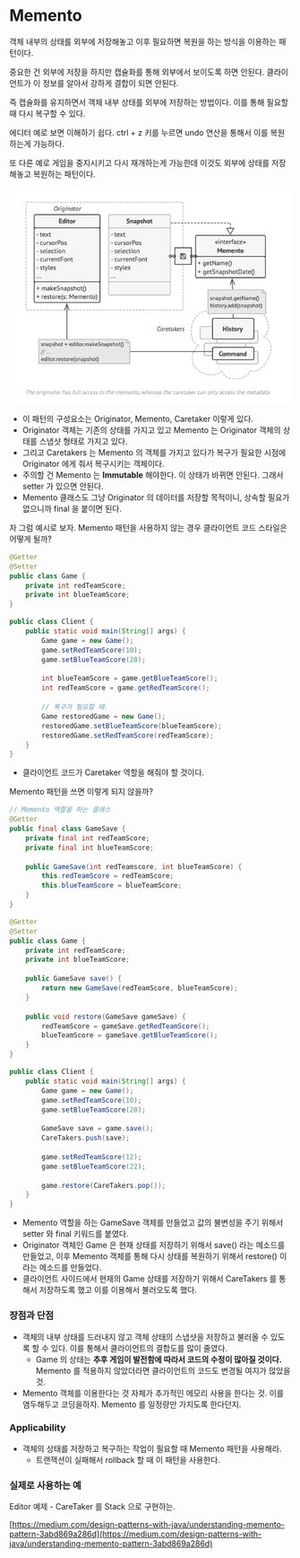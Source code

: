 # Memento

객체 내부의 상태를 외부에 저장해놓고 이후 필요하면 복원을 하는 방식을 이용하는 패턴이다.

중요한 건 외부에 저장을 하지만 캡슐화를 통해 외부에서 보이도록 하면 안된다. 클라이언트가 이 정보를 알아서 강하게 결합이 되면 안된다.

즉 캡슐화를 유지하면서 객체 내부 상태를 외부에 저장하는 방법이다. 이를 통해 필요할 때 다시 복구할 수 있다.

에디터 예로 보면 이해하기 쉽다. ctrl + z 키를 누르면 undo 연산을 통해서 이를 복원하는게 가능하다.

또 다른 예로 게임을 중지시키고 다시 재개하는게 가능한데 이것도 외부에 상태를 저장해놓고 복원하는 패턴이다.

![memento](./images/memento.png
)

- 이 패턴의 구성요소는 Originator, Memento, Caretaker 이렇게 있다.
- Originator 객체는 기존의 상태를 가지고 있고 Memento 는 Originator 객체의 상태를 스냅샷 형태로 가지고 있다.
- 그리고 Caretakers 는 Memento 의 객체를 가지고 있다가 복구가 필요한 시점에 Originator 에게 줘서 복구시키는 객체이다.
- 주의할 건 Memento 는 **Immutable** 해야한다. 이 상태가 바뀌면 안된다. 그래서 setter 가 있으면 안된다.
- Memento 클래스도 그냥 Originator 의 데이터를 저장할 목적이니, 상속할 필요가 없으니까 final 을 붙이면 된다.

자 그럼 예시로 보자. Memento 패턴을 사용하지 않는 경우 클라이언트 코드 스타일은 어떻게 될까?

```java
@Getter
@Setter
public class Game {
	private int redTeamScore;
	private int blueTeamScore; 
}
```

```java
public class Client {
	public static void main(String[] args) {
		Game game = new Game(); 
		game.setRedTeamScore(10);
		game.setBlueTeamScore(20);
		
		int blueTeamScore = game.getBlueTeamScore();
		int redTeamScore = game.getRedTeamScore();

		// 복구가 필요할 때. 
		Game restoredGame = new Game();
		restoredGame.setBlueTeamScore(blueTeamScore);
		restoredGame.setRedTeamScore(redTeamScore); 		
	}
}
```

- 클라이언트 코드가 Caretaker 역할을 해줘야 할 것이다.

Memento 패턴을 쓰면 이렇게 되지 않을까?

```java
// Memento 역할을 하는 클래스 
@Getter
public final class GameSave {
	private final int redTeamScore; 
	private final int blueTeamScore; 

	public GameSave(int redTeamscore, int blueTeamScore) {
		this.redTeamScore = redTeamScore; 
		this.blueTeamScore = blueTeamScore; 
	}
}
```

```java
@Getter
@Setter
public class Game {
	private int redTeamScore; 
	private int blueTeamScore; 

	public GameSave save() {
		return new GameSave(redTeamScore, blueTeamScore);  
	}

	public void restore(GameSave gameSave) {
		redTeamScore = gameSave.getRedTeamScore();
		blueTeamScore = gameSave.getBlueTeamScore(); 
	}
}
```

```java
public class Client {
	public static void main(String[] args) {
		Game game = new Game(); 
		game.setRedTeamScore(10);
		game.setBlueTeamScore(20);
		
		GameSave save = game.save(); 
		CareTakers.push(save); 		

		game.setRedTeamScore(12);
		game.setBlueTeamScore(22);

		game.restore(CareTakers.pop()); 
	}
}
```

- Memento 역할을 하는 GameSave 객체를 만들었고 값의 불변성을 주기 위해서 setter 와 final 키워드를 붙였다.
- Originator 객체인 Game 은 현재 상태를 저장하기 위해서 save() 라는 메소드를 만들었고, 이후 Memento 객체를 통해 다시 상태를 복원하기 위해서 restore() 이라는 메소드를 만들었다.
- 클라이언트 사이드에서 현재의 Game 상태를 저장하기 위해서 CareTakers 를 통해서 저장하도록 했고 이를 이용해서 불러오도록 했다.

### 장점과 단점

- 객체의 내부 상태를 드러내지 않고 객체 상태의 스냅샷을 저장하고 불러올 수 있도록 할 수 있다. 이를 통해서 클라이언트의 결합도를 많이 줄였다.
    - Game 의 상태는 **추후 게임이 발전함에 따라서 코드의 수정이 많아질 것이다.** Memento 를 적용하지 않았더라면 클라이언트의 코드도 변경될 여지가 많았을 것.
- Memento 객체를 이용한다는 것 자체가 추가적인 메모리 사용을 한다는 것. 이를 염두해두고 코딩을하자. Memento 를 일정량만 가지도록 한다던지.

### Applicability

- 객체의 상태를 저장하고 복구하는 작업이 필요할 때 Memento 패턴을 사용해라.
    - 트랜잭션이 실패해서 rollback 할 때 이 패턴을 사용한다.

### 실제로 사용하는 예

Editor 예제 - CareTaker 를 Stack 으로 구현하는.

[https://medium.com/design-patterns-with-java/understanding-memento-pattern-3abd869a286d](https://medium.com/design-patterns-with-java/understanding-memento-pattern-3abd869a286d)